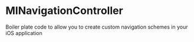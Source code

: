 MINavigationController
======================

Boiler plate code to allow you to create custom navigation schemes in your iOS application

